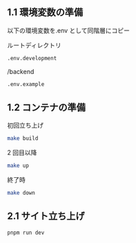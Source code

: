## 1.1 環境変数の準備

以下の環境変数を.env として同階層にコピー

ルートディレクトリ

```sh
.env.development
```

/backend

```sh
.env.example
```

## 1.2 コンテナの準備

初回立ち上げ

```sh
make build
```

2 回目以降

```sh
make up
```

終了時

```sh
make down
```

## 2.1 サイト立ち上げ

```sh
pnpm run dev
```
